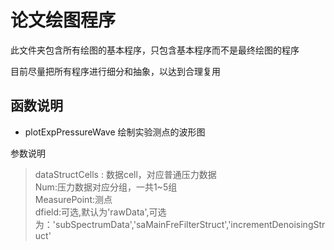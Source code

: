 # 论文绘图程序

此文件夹包含所有绘图的基本程序，只包含基本程序而不是最终绘图的程序

目前尽量把所有程序进行细分和抽象，以达到合理复用

## 函数说明

- plotExpPressureWave 绘制实验测点的波形图

参数说明

> dataStructCells : 数据cell，对应普通压力数据  
Num:压力数据对应分组，一共1~5组  
MeasurePoint:测点  
dfield:可选,默认为'rawData',可选为：'subSpectrumData','saMainFreFilterStruct','incrementDenoisingStruct'
